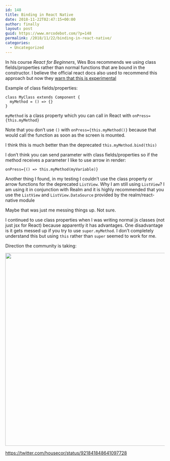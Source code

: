 ```yaml
---
id: 148
title: Binding in React Native
date: 2018-11-22T02:47:15+00:00
author: finally
layout: post
guid: https://www.mrcodebot.com/?p=148
permalink: /2018/11/22/binding-in-react-native/
categories:
  - Uncategorized
---
```

In his course _React for Beginners_, Wes Bos recommends we using class fields/properties rather than normal functions that are bound in the constructor. I believe the official react docs also used to recommend this approach but now they [warn that this is experimental](https://reactjs.org/docs/handling-events.html)

Example of class fields/properties:

    class MyClass extends Component {
      myMethod = () => {}
    }
    

`myMethod` is a class property which you can call in React with `onPress={this.myMethod}`

Note that you don’t use `()` with `onPress={this.myMethod()}` because that would call the function as soon as the screen is mounted.

I think this is much better than the deprecated `this.myMethod.bind(this)`

I don’t think you can send parameter with class fields/properties so if the method receives a parameter I like to use arrow in render:

    onPress={() => this.myMethod(myVariable)}
    

Another thing I found, in my testing I couldn’t use the class property or arrow functions for the deprecated `ListView`. Why I am still using `ListView`? I am using it in conjunction with Realm and it is highly recommended that you use the `ListView` and `ListView.DataSource` provided by the realm/react-native module

Maybe that was just me messing things up. Not sure.

I continued to use class properties when I was writing normal js classes (not just jsx for React) because apparently it has advantages. One disadvantage is it gets messed up if you try to use `super.myMethod`. I don’t completely understand this but using `this` rather than `super` seemed to work for me.

Direction the community is taking:

<img src="https://www.mrcodebot.com/wp-content/uploads/2018/11/Screen-Shot-2018-11-22-at-1.44.05-pm.png" alt="" width="647" height="610" class="alignnone size-full wp-image-152" srcset="https://www.mrcodebot.com/wp-content/uploads/2018/11/Screen-Shot-2018-11-22-at-1.44.05-pm.png 647w, https://www.mrcodebot.com/wp-content/uploads/2018/11/Screen-Shot-2018-11-22-at-1.44.05-pm-300x283.png 300w" sizes="(max-width: 647px) 100vw, 647px" /> 

<https://twitter.com/housecor/status/921841848641097728>